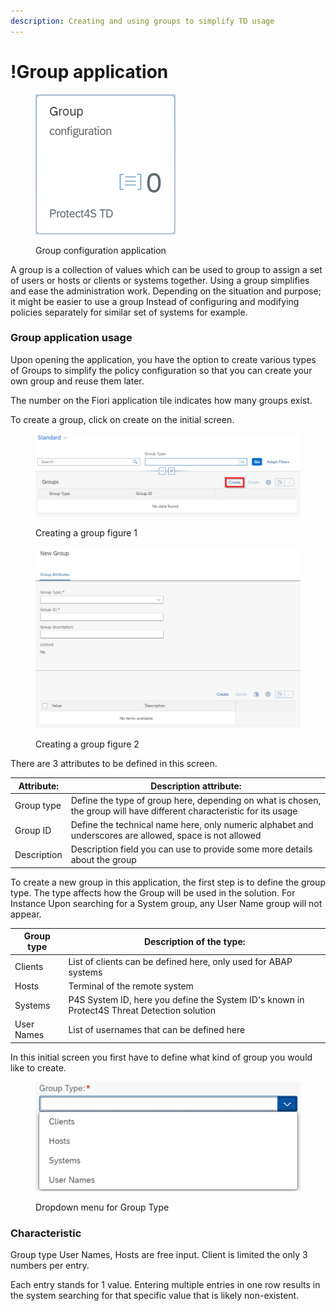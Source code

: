```yaml
---
description: Creating and using groups to simplify TD usage
---
```


# !Group application



<figure><img src="../.gitbook/assets/image (2) (1).png" alt=""><figcaption><p>Group configuration application</p></figcaption></figure>

A group is a collection of values which can be used to group to assign a set of users or hosts or clients or systems together. Using a group simplifies and ease the administration work. Depending on the situation and purpose; it might be easier to use a group Instead of configuring and modifying policies separately for similar set of systems for example.

### Group application usage

Upon opening the application, you have the option to create various types of Groups to simplify the  policy configuration so that you can create your own group and reuse them later.

The number on the Fiori application tile indicates how many groups exist.



To create a group, click on create on the initial screen.

<figure><img src="../.gitbook/assets/image (1) (1).png" alt=""><figcaption><p>Creating a group figure 1</p></figcaption></figure>

<figure><img src="../.gitbook/assets/image (38).png" alt=""><figcaption><p>Creating a group figure 2</p></figcaption></figure>

There are 3 attributes to be defined in this screen.



| Attribute:  | Description attribute:                                                                                                 |
| ----------- | ---------------------------------------------------------------------------------------------------------------------- |
| Group type  | Define the type of group here, depending on what is chosen, the group will have different characteristic for its usage |
| Group ID    | Define the technical name here, only numeric alphabet and underscores are allowed, space is not allowed                |
| Description | Description field you can use to provide some more details about the group                                             |

To create a new group in this application, the first step is to define the group type. The type affects how the Group will be used in the solution. For Instance Upon searching for a System group, any User Name group will not appear.



| Group type | Description of the type:                                                                    |
| ---------- | ------------------------------------------------------------------------------------------- |
| Clients    | List of  clients can be defined here, only used for ABAP systems                            |
| Hosts      | Terminal of the remote system                                                               |
| Systems    | P4S System ID, here you define the System ID's known in Protect4S Threat Detection solution |
| User Names | List of usernames that can be defined here                                                  |

In this initial screen you first have to define what kind of group you would like to create.&#x20;



<figure><img src="../.gitbook/assets/image (28).png" alt=""><figcaption><p>Dropdown menu for Group Type</p></figcaption></figure>

### Characteristic

Group type User Names, Hosts are free input. Client is limited the only 3 numbers per entry.

Each entry stands for 1 value. Entering multiple entries in one row results in the system searching for that specific value that is likely non-existent.

